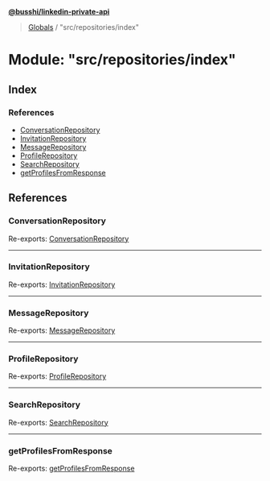 **[@busshi/linkedin-private-api](../README.md)**

> [Globals](../globals.md) / "src/repositories/index"

# Module: "src/repositories/index"

## Index

### References

* [ConversationRepository](_src_repositories_index_.md#conversationrepository)
* [InvitationRepository](_src_repositories_index_.md#invitationrepository)
* [MessageRepository](_src_repositories_index_.md#messagerepository)
* [ProfileRepository](_src_repositories_index_.md#profilerepository)
* [SearchRepository](_src_repositories_index_.md#searchrepository)
* [getProfilesFromResponse](_src_repositories_index_.md#getprofilesfromresponse)

## References

### ConversationRepository

Re-exports: [ConversationRepository](../classes/_src_repositories_conversation_repository_.conversationrepository.md)

___

### InvitationRepository

Re-exports: [InvitationRepository](../classes/_src_repositories_invitation_repository_.invitationrepository.md)

___

### MessageRepository

Re-exports: [MessageRepository](../classes/_src_repositories_message_repository_.messagerepository.md)

___

### ProfileRepository

Re-exports: [ProfileRepository](../classes/_src_repositories_profile_repository_.profilerepository.md)

___

### SearchRepository

Re-exports: [SearchRepository](../classes/_src_repositories_search_repository_.searchrepository.md)

___

### getProfilesFromResponse

Re-exports: [getProfilesFromResponse](_src_repositories_profile_repository_.md#getprofilesfromresponse)
